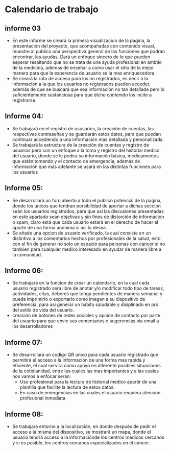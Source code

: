 # Calendario de trabajo

## informe 03

- En este informe se creará la primera visualizacion de la pagina, la presentación del proyecto, que acompañadas con contenido visual, muestre al publico una perspectiva general   de las funciones que podran encontrar, las ayudas. Dará un enfoque sincero de lo que pueden esperar resaltando que no se trata de una ayuda profesional en ambtio de la medicina,    ademas de enseñar a como usar el sitio de la mejor manera para que la experencia de usuario se la mas enriquecedora.
- Se creará la ruta de acceso para los no registrados, es decir a la información a la que los usuarios no registrados pueden acceder, además de que se buscará que sea          información   no tan detallada pero lo suficientemente sustanciosa para que dicho contenido los incite a registrarse.

## Informe 04:

- Se trabajará en el registro de ususarios, la creación de cuentas, las respectivas contraseñas y se guardarán estos datos, para que puedan continuar accediendo a una información   mas detallada y personalizada.
- Se trabajará la estructura de la creación de cuentas y registro de usuarios pero con un enfoque a la toma y registro del historial medico del usuario, donde se le pedira su     información básica, medicamentos que están tomando y el contacto de emergencia, además de información que más adelante se usará en las distintas funciones para los usuarios 

## Informe 05:

- Se desarrollará un foro abierto a todo el publico potencial de la pagina, donde los unicos que tendran porsibilidad de aportar a dichas seccion seán los usuarios registrados,   para que asi las discusiones presentadas en este apartado sean objetivas y sin fines de distorción de informacion o spam,  claro está que cada usuario estará en el derecho de   hacer el aporte de una forma anónima si así lo desea.
- Se añade una opcion de usuario verificado, la cual consiste en un distintivo a los comentarios hechos por profesionales de la salud, esto con el fin de generar no solo un espacio para personas con cancer si no tambien para cualquier medico interesado en ayudar de manera libre a la comunidad.


## Informe 06:

- Se trabajará en la funcion de crear un calendario, en la cual cada usuario registrado sera libre de anotar y/o modificar todo tipo de tareas, actividades, citas, deberes que     tenga  pendientes de manera semanal y pueda imprimirlo o exportarlo como imagen a su dispositivo de preferencia, para asi generar un habito saludable y disiplinado en pro del   estilo de vida del usuario. 
- creación de botones de redes sociales y opcion de contacto por parte del usuario para que envie sus comentarios o sugerencias via email a los desarrolladores 

## Informe 07:

- Se desarrollara un codigo QR unico para cada usuario registrado que permitirá el acceso a la información de una forma mas rapida y eficiente, el cual servira como apoyo en diferente posibles situaciones de la cotidianidad, entre las cuales las mas importantes y a las cuales nos vamos a enfocar serán:
  - Uso profesional para la lectura de historial medico apartir de una plantilla que facilite la lectura de estos datos. 
  - En caso de emergencias en las cuales el usuario requiera atencion profesional inmediata 

## Informe 08:

- Se trabajará entorno a la localización, en donde después de pedir el acceso a la misma del dispositivo, se mostrará un mapa, donde el usuario tendrá acceso a la informaciónde los centros médicos cercanos y si es posible, los centros cercanos especializados en el cáncer.
